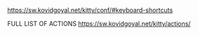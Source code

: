 https://sw.kovidgoyal.net/kitty/conf/#keyboard-shortcuts



FULL LIST OF ACTIONS
https://sw.kovidgoyal.net/kitty/actions/